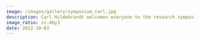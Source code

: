 ```yaml
---
image: /images/gallery/symposium_carl.jpg
description: Carl Hildebrandt welcomes everyone to the research symposium he organized.
image_ratio: is-4by3
date: 2022-10-03
---
```

